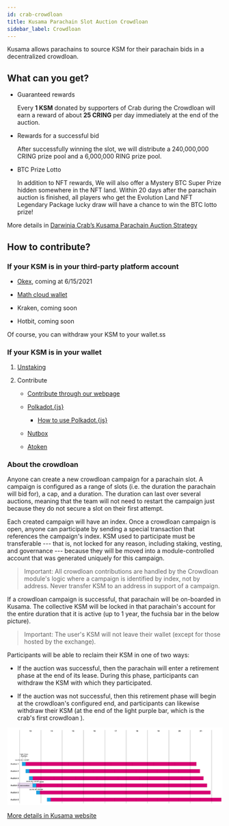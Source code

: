 ```yaml
---
id: crab-crowdloan
title: Kusama Parachain Slot Auction Crowdloan
sidebar_label: Crowdloan
---
```


Kusama allows parachains to source KSM for their parachain bids in a decentralized crowdloan.

## What can you get?

* Guaranteed rewards

  Every **1 KSM** donated by supporters of Crab during the Crowdloan will earn a reward of about **25 CRING** per day immediately at the end of the auction.

* Rewards for a successful bid

  After successfully winning the slot, we will distribute a 240,000,000 CRING prize pool and a 6,000,000 RING prize pool.

* BTC Prize Lotto

  In addition to NFT rewards, We will also offer a Mystery BTC Super Prize hidden somewhere in the NFT land. Within 20 days after the parachain auction is finished, all players who get the Evolution Land NFT Legendary Package lucky draw will have a chance to win the BTC lotto prize!

More details in [Darwinia Crab’s Kusama Parachain Auction Strategy](https://darwinianetwork.medium.com/darwinia-crabs-kusama-parachain-auction-strategy-3f37cbfdfe4)

## How to contribute?

### If your KSM is in your third-party platform account

* [Okex](https://www.ouyi.cc/earn/slotauction), coming at 6/15/2021

* [Math cloud wallet](https://cloud.mathwallet.xyz/#/auction)

* Kraken, coming soon

* Hotbit, coming soon

Of course, you can withdraw your KSM to your wallet.ss

### If your KSM is in your wallet

1. [Unstaking](./crab-crowdloan-howto-unstaking.md)

2. Contribute

    * [Contribute through our webpage](https://crab.network/plo)

    * [Polkadot.{js}](https://polkadot.js.org/apps/?rpc=wss%3A%2F%2Fkusama-rpc.polkadot.io#/parachains/crowdloan)

      * [How to use Polkadot.{js}](./crab-crowdloan-howto-polkadotjs.md)

    * [Nutbox](https://polkadot.nutbox.io/#/crowdloan/kusama/parachain/2006)

    * [Atoken](https://atoken-plo.biliangwang.com/plo)


### About the crowdloan

Anyone can create a new crowdloan campaign for a parachain slot. A campaign is configured as a range of slots (i.e. the duration the parachain will bid for), a cap, and a duration. The duration can last over several auctions, meaning that the team will not need to restart the campaign just because they do not secure a slot on their first attempt.

Each created campaign will have an index. Once a crowdloan campaign is open, anyone can participate by sending a special transaction that references the campaign's index. KSM used to participate must be transferable --- that is, not locked for any reason, including staking, vesting, and governance --- because they will be moved into a module-controlled account that was generated uniquely for this campaign.

> Important: All crowdloan contributions are handled by the Crowdloan module's logic where a campaign is identified by index, not by address. Never transfer KSM to an address in support of a campaign.

If a crowdloan campaign is successful, that parachain will be on-boarded in Kusama. The collective KSM will be locked in that parachain's account for the entire duration that it is active (up to 1 year, the fuchsia bar in the below picture).

> Important: The user's KSM will not leave their wallet (except for those hosted by the exchange). 

Participants will be able to reclaim their KSM in one of two ways:

- If the auction was successful, then the parachain will enter a retirement phase at the end of its lease. During this phase, participants can withdraw the KSM with which they participated.

- If the auction was not successful, then this retirement phase will begin at the crowdloan's configured end, and participants can likewise withdraw their KSM (at the end of the light purple bar, which is the crab's first crowdloan ).

![crowdloan.png](./assets/crowdloan/crowdloan.png)

[More details in Kusama website](https://kusama.network/auctions)

